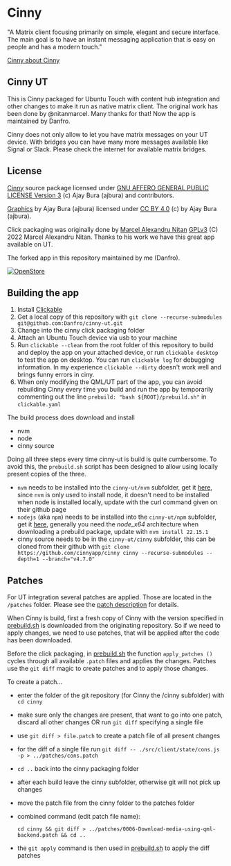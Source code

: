 # Cinny
"A Matrix client focusing primarily on simple, elegant and secure interface. The main goal is to have an instant messaging application that is easy on people and has a modern touch."

[Cinny about Cinny](https://github.com/cinnyapp/cinny)

## Cinny UT

This is Cinny packaged for Ubuntu Touch with content hub integration and other changes to make it run as native matrix client. The original work has been done by @nitanmarcel. Many thanks for that! Now the app is maintained by Danfro.

Cinny does not only allow to let you have matrix messages on your UT device. With bridges you can have many more messages available like Signal or Slack. Please check the internet for available matrix bridges.

## License

[Cinny](https://github.com/cinnyapp/cinny) source package licensed under [GNU AFFERO GENERAL PUBLIC LICENSE Version 3](https://github.com/cinnyapp/cinny/blob/dev/LICENSE) (c) Ajay Bura (ajbura) and contributors.

[Graphics](/svg/) by Ajay Bura (ajbura) licensed under [CC BY 4.0](https://creativecommons.org/licenses/by/4.0/)  (c) by Ajay Bura (ajbura).

Click packaging was originally done by [Marcel Alexandru Nitan](https://github.com/nitanmarcel/cinny-click-packaging) [GPLv3](https://github.com/nitanmarcel/cinny-click-packaging/blob/dev/LICENSE) (C) 2022  Marcel Alexandru Nitan. Thanks to his work we have this great app available on UT.

The forked app in this repository maintained by me (Danfro).

[![OpenStore](https://open-store.io/badges/en_US.png)](https://open-store.io/app/cinny.danfro)

## Building the app

1. Install [Clickable](https://clickable-ut.dev/en/dev/index.html)
2. Get a local copy of this repository with `git clone --recurse-submodules git@github.com:Danfro/cinny-ut.git`
3. Change into the cinny click packaging folder
4. Attach an Ubuntu Touch device via usb to your machine
4. Run `clickable --clean` from the root folder of this repository to build and deploy the app on your attached device, or run `clickable desktop` to test the app on desktop. You can run `clickable log` for debugging information. In my experience `clickable --dirty` doesn't work well and brings funny errors in ciny.
5. When only modifying the QML/UT part of the app, you can avoid rebuilding Cinny every time you build and run the app by temporarily commenting out the line `prebuild: "bash ${ROOT}/prebuild.sh"` in `clickable.yaml`

The build process does download and install
- nvm
- node
- cinny source

Doing all three steps every time cinny-ut is build is quite cumbersome. To avoid this, the `prebuild.sh` script has been designed to allow using locally present copies of the three.

- `nvm` needs to be installed into the `cinny-ut/nvm` subfolder, get it [here](https://github.com/nvm-sh/nvm?tab=readme-ov-file#installing-and-updating), since `nvm` is only used to install node, it doesn't need to be installed when node is installed locally, update with the curl command given on their github page
- `nodejs` (aka `npm`) needs to be installed into the `cinny-ut/npm` subfolder, get it [here](https://nodejs.org/en/download), generally you need the *node_x64* architecture when downloading a prebuild package, update with `nvm install 22.15.1`
- cinny source needs to be in the `cinny-ut/cinny` subfolder, this can be cloned from their github with `git clone https://github.com/cinnyapp/cinny cinny --recurse-submodules --depth=1 --branch="v4.7.0"`

## Patches

For UT integration several patches are applied. Those are located in the `/patches` folder. Please see the [patch description](/patches/patch_description.md) for details.

When Cinny is build, first a fresh copy of Cinny with the version specified in [prebuild.sh](/prebuild.sh) is downloaded from the originating repository. So if we need to apply changes, we need to use patches, that will be applied after the code has been downloaded.

Before the click packaging, in [prebuild.sh](/prebuild.sh) the function `apply_patches ()` cycles through all available `.patch` files and applies the changes. Patches use the `git diff` magic to create patches and to apply those changes.

To create a patch...
- enter the folder of the git repository (for Cinny the /cinny subfolder) with `cd cinny`
- make sure only the changes are present, that want to go into one patch, discard all other changes OR run `git diff` specifying a single file
- use `git diff > file.patch` to create a patch file of all present changes
- for the diff of a single file run `git diff -- ./src/client/state/cons.js -p > ../patches/cons.patch`
- `cd ..` back into the cinny packaging folder
- after each build leave the cinny subfolder, otherwise git will not pick up changes
- move the patch file from the cinny folder to the patches folder
- combined command (edit patch file name): 

  `cd cinny && git diff > ../patches/0006-Download-media-using-qml-backend.patch && cd ..`

- the `git apply` command is then used in [prebuild.sh](/prebuild.sh) to apply the diff patches
